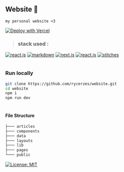 ## Website :unicorn:

```
my personal website <3
``` 
[![Deploy with Vercel](https://img.shields.io/badge/Deploy-black?style=for-the-badge&logo=vercel)](https://vercel.com/new/clone?repository-url=https%3A%2F%2Fgithub.com%rycerzes%2Fwebsite)
>### stack used :
[![react.js](https://img.shields.io/badge/vercel-654886?style=for-the-badge&logo=vercel)](https://vercel.com/)
[![markdown](https://img.shields.io/badge/markdown-4a525a?style=for-the-badge&logo=markdown)](https://daringfireball.net/projects/markdown/syntax)
[![next.js](https://img.shields.io/badge/next.js-black?style=for-the-badge&logo=nextdotjs)](https://nextjs.org/)
[![react.js](https://img.shields.io/badge/react.js-4192aa?style=for-the-badge&logo=react)](https://reactjs.org/)
[![stitches](https://img.shields.io/badge/stitches-082f39?style=for-the-badge&logo=stitcher)](https://stitches.dev/)
<br>
#
### Run locally
> 
```sh
git clone https://github.com/rycerzes/website.git
cd website
npm i
npm run dev
```
#
#### File Structure
```sh
├─── articles
├─── components
├─── data
├─── layouts
├─── lib
├─── pages
└─── public
```
[![License: MIT](https://img.shields.io/badge/License-unlicense-37b991?style=for-the-badge)](https://stitches.dev/)
